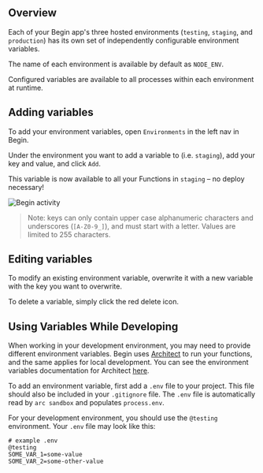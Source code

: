 ## Overview

Each of your Begin app's three hosted environments (`testing`, `staging`, and `production`) has its own set of independently configurable environment variables.

The name of each environment is available by default as `NODE_ENV`.

Configured variables are available to all processes within each environment at runtime.


## Adding variables

To add your environment variables, open `Environments` in the left nav in Begin.

Under the environment you want to add a variable to (i.e. `staging`), add your key and value, and click `Add`.

This variable is now available to all your Functions in `staging` – no deploy necessary!

![Begin activity](/_static/screens/shared/begin-env-console.jpg)

> Note: keys can only contain upper case alphanumeric characters and underscores (`[A-Z0-9_]`), and must start with a letter. Values are limited to 255 characters.


## Editing variables

To modify an existing environment variable, overwrite it with a new variable with the key you want to overwrite.

To delete a variable, simply click the red delete icon.

## Using Variables While Developing

When working in your development environment, you may need to provide different environment variables. Begin uses [Architect](https://arc.codes/) to run your functions, and the same applies for local development. You can see the environment variables documentation for Architect [here](https://arc.codes/reference/cli/env#the-arc-env-file).

To add an environment variable, first add a `.env` file to your project. This file should also be included in your `.gitignore` file. The `.env` file is automatically read by `arc sandbox` and populates `process.env`.

For your development environment, you should use the `@testing` environment. Your `.env` file may look like this:

```
# example .env
@testing 
SOME_VAR_1=some-value
SOME_VAR_2=some-other-value
```
